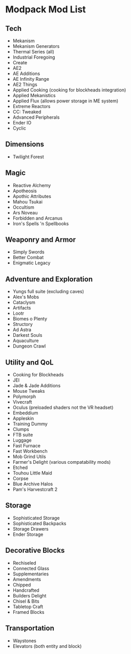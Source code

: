 # Modpack Mod List

## Tech
  * Mekanism
  * Mekanism Generators
  * Thermal Series (all)
  * Industrial Foregoing
  * Create
  * AE2
  * AE Additions
  * AE Infinity Range
  * AE2 Things
  * Applied Cooking (cooking for blockheads integration)
  * Applied Mekanistics
  * Applied Flux (allows power storage in ME system)
  * Extreme Reactors
  * CC: Tweaked
  * Advanced Peripherals
  * Ender IO
  * Cyclic

## Dimensions
  * Twilight Forest

## Magic
  * Reactive Alchemy
  * Apotheosis
  * Apothic Attributes
  * Mahou Tsukai
  * Occultism
  * Ars Noveau
  * Forbidden and Arcanus
  * Iron's Spells 'n Spellbooks

## Weaponry and Armor
  * Simply Swords
  * Better Combat
  * Enigmatic Legacy

## Adventure and Exploration
  * Yungs full suite (excluding caves)
  * Alex's Mobs
  * Cataclysm
  * Artifacts
  * Lootr
  * Biomes o Plenty
  * Structory
  * Ad Astra
  * Darkest Souls
  * Aquaculture
  * Dungeon Crawl

## Utility and QoL
  * Cooking for Blockheads
  * JEI
  * Jade & Jade Additions
  * Mouse Tweaks
  * Polymorph
  * Vivecraft
  * Oculus (preloaded shaders not the VR headset)
  * Embeddium
  * Appleskin
  * Training Dummy
  * Clumps
  * FTB suite
  * Luggage
  * Fast Furnace
  * Fast Workbench
  * Mob Grind Utils
  * Farmer's Delight (various compatability mods)
  * Etched
  * Touhou Little Maid
  * Corpse
  * Blue Archive Halos
  * Pam's Harvestcraft 2

## Storage
  * Sophisticated Storage
  * Sophisticated Backpacks
  * Storage Drawers
  * Ender Storage

## Decorative Blocks
  * Rechiseled
  * Connected Glass
  * Supplementaries
  * Amendments
  * Chipped
  * Handcrafted
  * Builders Delight
  * Chisel & Bits
  * Tabletop Craft
  * Framed Blocks

## Transportation
  * Waystones
  * Elevators (both entity and block)
